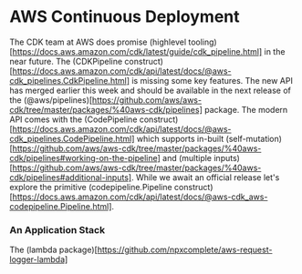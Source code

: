
# AWS Continuous Deployment

The CDK team at AWS does promise (highlevel tooling)[https://docs.aws.amazon.com/cdk/latest/guide/cdk_pipeline.html] in the near future. 
The (CDKPipeline construct)[https://docs.aws.amazon.com/cdk/api/latest/docs/@aws-cdk_pipelines.CdkPipeline.html] is missing some key features.
The new API has merged earlier this week and should be available in the next release of the (@aws/pipelines)[https://github.com/aws/aws-cdk/tree/master/packages/%40aws-cdk/pipelines] package.
The modern API comes with the (CodePipeline construct)[https://docs.aws.amazon.com/cdk/api/latest/docs/@aws-cdk_pipelines.CodePipeline.html] 
which supports in-built (self-mutation)[https://github.com/aws/aws-cdk/tree/master/packages/%40aws-cdk/pipelines#working-on-the-pipeline] 
and (multiple inputs)[https://github.com/aws/aws-cdk/tree/master/packages/%40aws-cdk/pipelines#additional-inputs].
While we await an official release let's explore the primitive (codepipeline.Pipeline construct)[https://docs.aws.amazon.com/cdk/api/latest/docs/@aws-cdk_aws-codepipeline.Pipeline.html].

### An Application Stack

The (lambda package)[https://github.com/npxcomplete/aws-request-logger-lambda]


